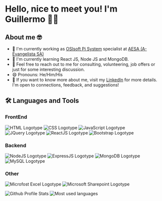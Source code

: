 # Hello, nice to meet you! I'm Guillermo 👦🏻

## About me 🤓

- 🔭 I'm currently working as [OSIsoft Pi System](https://www.osisoft.es/pi-system "OSISoft Pi System") specialist at [AESA (A-Evangelista SA)](https://ar.linkedin.com/company/aesa-a-evangelista-sa "AESA (A-Evangelista SA)")
- 🌱 I'm currently learning React JS, Node JS and MongoDB.
- 💬 Feel free to reach out to me for consulting, volunteering, job offers or just for some interesting discussion.
- 😄 Pronouns: He/Him/His
- 📝 If you want to know more about me, visit my [LinkedIn](https://ar.linkedin.com/in/guillermo-martinez-desarrollador-web) for more details. I'm open to connections, feedback, and suggestions!

## 🛠 Languages and Tools

### FrontEnd
 ![HTML Logotype](https://img.shields.io/badge/HTML5-E34F26?style=for-the-badge&logo=html5&logoColor=white)
 ![CSS Logotype](https://img.shields.io/badge/CSS3-1572B6?style=for-the-badge&logo=css3&logoColor=white)
 ![JavaScript Logotype](https://img.shields.io/badge/JavaScript-F7DF1E?style=for-the-badge&logo=javascript&logoColor=black)
 ![JQuery Logotype](https://img.shields.io/badge/jQuery-0769AD?style=for-the-badge&logo=jquery&logoColor=white)
 ![ReactJS Logotype](https://img.shields.io/badge/React-20232A?style=for-the-badge&logo=react&logoColor=61DAFB)
 ![Bootstrap Logotype](https://img.shields.io/badge/Bootstrap-563D7C?style=for-the-badge&logo=bootstrap&logoColor=white)
 
### Backend
 ![NodeJS Logotype](https://img.shields.io/badge/Node.js-43853D?style=for-the-badge&logo=node.js&logoColor=white)
 ![ExpressJS Logotype](https://img.shields.io/badge/Express.js-404D59?style=for-the-badge)
 ![MongoDB Logotype](https://img.shields.io/badge/MongoDB-4EA94B?style=for-the-badge&logo=mongodb&logoColor=white)
 ![MySQL Logotype](https://img.shields.io/badge/MySQL-00000F?style=for-the-badge&logo=mysql&logoColor=white)
 
### Other
 ![Microfost Excel Logotype](https://img.shields.io/badge/Microsoft_Excel-217346?style=for-the-badge&logo=microsoft-excel&logoColor=white)
 ![Microsoft Sharepoint Logotype](https://img.shields.io/badge/Microsoft_SharePoint-0078D4?style=for-the-badge&logo=microsoft-sharepoint&logoColor=white)

![Github Profile Stats](https://github-readme-stats.vercel.app/api?username=GuilleMartinez&theme=blue-green)
![Most used languages](https://github-readme-stats.vercel.app/api/top-langs/?username=GuilleMartinez&theme=blue-green)
